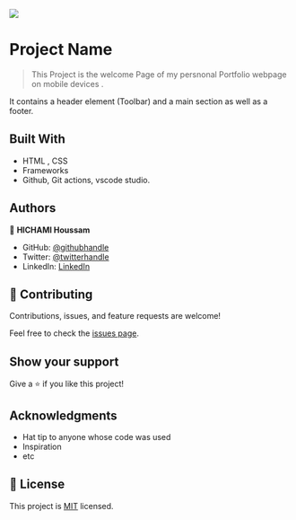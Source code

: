 ![](https://img.shields.io/badge/Microverse-blueviolet)

# Project Name

> This Project is the welcome Page of my persnonal Portfolio webpage on mobile devices .


It contains a header element (Toolbar) and a main section as well as a footer.

## Built With

- HTML , CSS
- Frameworks
- Github, Git actions, vscode studio.




## Authors

👤 **HICHAMI Houssam**

- GitHub: [@githubhandle](https://github.com/redwing555)
- Twitter: [@twitterhandle](https://twitter.com/Houssam07964199)
- LinkedIn: [LinkedIn](https://linkedin.com/in/linkedinhandle)

## 🤝 Contributing

Contributions, issues, and feature requests are welcome!

Feel free to check the [issues page](../../issues/).

## Show your support

Give a ⭐️ if you like this project!

## Acknowledgments

- Hat tip to anyone whose code was used
- Inspiration
- etc

## 📝 License

This project is [MIT](./MIT.md) licensed.
